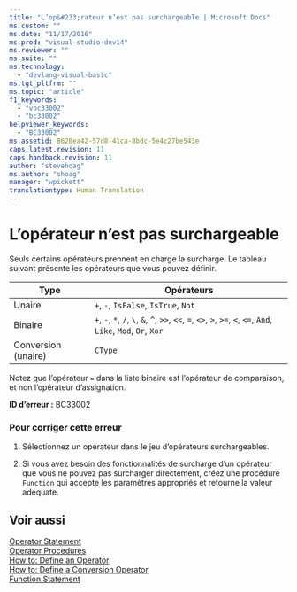 ```yaml
---
title: "L’op&#233;rateur n’est pas surchargeable | Microsoft Docs"
ms.custom: ""
ms.date: "11/17/2016"
ms.prod: "visual-studio-dev14"
ms.reviewer: ""
ms.suite: ""
ms.technology: 
  - "devlang-visual-basic"
ms.tgt_pltfrm: ""
ms.topic: "article"
f1_keywords: 
  - "vbc33002"
  - "bc33002"
helpviewer_keywords: 
  - "BC33002"
ms.assetid: 8628ea42-57d8-41ca-8bdc-5e4c27be543e
caps.latest.revision: 11
caps.handback.revision: 11
author: "stevehoag"
ms.author: "shoag"
manager: "wpickett"
translationtype: Human Translation
---
```

# L’op&#233;rateur n’est pas surchargeable
Seuls certains opérateurs prennent en charge la surcharge. Le tableau suivant présente les opérateurs que vous pouvez définir.  
  
|Type|Opérateurs|  
|----------|----------------|  
|Unaire|`+`, `-`, `IsFalse`, `IsTrue`, `Not`|  
|Binaire|`+`, `-`, `*`, `/`, `\`, `&`, `^`, `>>`, `<<`, `=`, `<>`, `>`, `>=`, `<`, `<=`, `And`, `Like`, `Mod`, `Or`, `Xor`|  
|Conversion \(unaire\)|`CType`|  
  
 Notez que l’opérateur `=` dans la liste binaire est l’opérateur de comparaison, et non l’opérateur d’assignation.  
  
 **ID d’erreur :** BC33002  
  
### Pour corriger cette erreur  
  
1.  Sélectionnez un opérateur dans le jeu d’opérateurs surchargeables.  
  
2.  Si vous avez besoin des fonctionnalités de surcharge d’un opérateur que vous ne pouvez pas surcharger directement, créez une procédure `Function` qui accepte les paramètres appropriés et retourne la valeur adéquate.  
  
## Voir aussi  
 [Operator Statement](../../visual-basic/language-reference/statements/operator-statement.md)   
 [Operator Procedures](../../visual-basic/programming-guide/language-features/procedures/operator-procedures.md)   
 [How to: Define an Operator](../../visual-basic/programming-guide/language-features/procedures/how-to-define-an-operator.md)   
 [How to: Define a Conversion Operator](../../visual-basic/programming-guide/language-features/procedures/how-to-define-a-conversion-operator.md)   
 [Function Statement](../../visual-basic/language-reference/statements/function-statement.md)